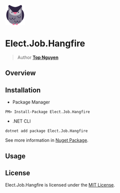 ﻿![Logo](../../../Logo.png)
# Elect.Job.Hangfire
> Author [**Top Nguyen**](http://topnguyen.net)

## Overview

## Installation
- Package Manager
```
PM> Install-Package Elect.Job.Hangfire
```
- .NET CLI
```
dotnet add package Elect.Job.Hangfire
```

See more information in [Nuget Package](https://www.nuget.org/packages/Elect.Job.Hangfire/).

## Usage

## License
Elect.Job.Hangfire is licensed under the [MIT License](../../../LICENSE).